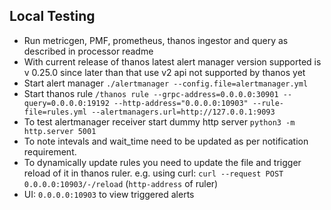## Local Testing

- Run metricgen, PMF, prometheus, thanos ingestor and query as described in processor readme
- With current release of thanos latest alert manager version supported is v 0.25.0  since later than that use v2 api not supported by thanos yet
- Start alert manager `./alertmanager --config.file=alertmanager.yml`
- Start thanos rule `/thanos rule --grpc-address=0.0.0.0:30901 --query=0.0.0.0:19192 --http-address="0.0.0.0:10903" --rule-file=rules.yml --alertmanagers.url=http://127.0.0.1:9093`
- To test alertmanager receiver start dummy http server `python3 -m http.server 5001`
- To note intevals and wait\_time need to be updated as per notification requirement.
- To dynamically update rules you need to update the file and trigger reload of it in thanos ruler. e.g. using curl: `curl --request POST 0.0.0.0:10903/-/reload` (`http-address` of ruler)
- UI: `0.0.0.0:10903` to view triggered alerts
